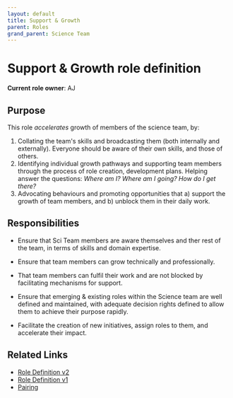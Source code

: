 ```yaml
---
layout: default
title: Support & Growth
parent: Roles
grand_parent: Science Team
---
```


# Support & Growth role definition

**Current role owner**: AJ

## Purpose

This role *accelerates* growth of members of the science team, by:
 
1. Collating the team's skills and broadcasting them (both internally and externally). Everyone should be aware of their own skills, and those of others.
2. Identifying individual growth pathways and supporting team members through the process of role creation, development plans. Helping answer the questions: _Where am I? Where am I going? How do I get there?_
3. Advocating behaviours and promoting opportunities that a) support the growth of team members, and b) unblock them in their daily work.
## Responsibilities

- Ensure that Sci Team members are aware themselves and ther rest of the team, in terms of skills and domain expertise.

- Ensure that team members can grow technically and professionally.

- That team members can fulfil their work and are not blocked by facilitating mechanisms for support.

- Ensure that emerging & existing roles within the Science team are well defined and maintained, with adequate decision rights defined to allow them to achieve their purpose rapidly.

- Facilitate the creation of new initiatives, assign roles to them, and accelerate their impact.
## Related Links

* [Role Definition v2](https://docs.google.com/document/d/1wstNSI6X-O84blD_ZoXC6GRy9cg6wxdDYd5mcLIr_y4/edit?usp=sharing)
* [Role Definition v1](https://docs.google.com/document/d/1-XrxbV6VNOs8ZfAHU7a1scTQId92aVOCzvbcH2hNkL0/edit?usp=sharing)
* [Pairing](/devismos/docs/sciteam/recurrent-activities/pairing)